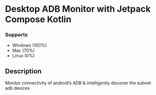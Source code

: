 # Desktop ADB Monitor with Jetpack Compose Kotlin
### Supports
 - Windows (100%)
 - Mac (70%)
 - Linux (0%)

## Description
Monitor connectivity of android’s ADB & intelligently discover the subnet adb devices

